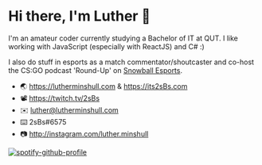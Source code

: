 # Hi there, I'm Luther 👋

I'm an amateur coder currently studying a Bachelor of IT at QUT. I like working with JavaScript (especially with ReactJS) and C# :)

I also do stuff in esports as a match commentator/shoutcaster and co-host the CS:GO podcast 'Round-Up' on [Snowball Esports](https://snowballesports.com/).

- 🌏 https://lutherminshull.com & https://its2sBs.com
- 📽️ https://twitch.tv/2sBs
- ✉️ luther@lutherminshull.com
- ⌨️ 2sBs#6575
- 📷 http://instagram.com/luther.minshull

[![spotify-github-profile](https://spotify-github-profile.vercel.app/api/view?uid=2sbs&cover_image=true&theme=novatorem)](https://spotify-github-profile.vercel.app/api/view?uid=2sbs&redirect=true)

<!--
**2sBs/2sBs** is a ✨ _special_ ✨ repository because its `README.md` (this file) appears on your GitHub profile.

Here are some ideas to get you started:

- 🔭 I’m currently working on ...
- 🌱 I’m currently learning ...
- 👯 I’m looking to collaborate on ...
- 🤔 I’m looking for help with ...
- 💬 Ask me about ...
- 📫 How to reach me: ...
- 😄 Pronouns: ...
- ⚡ Fun fact: ...
-->
